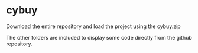 # cybuy

Download the entire repository and load the project using the cybuy.zip

The other folders are included to display some code directly from the github repository.
